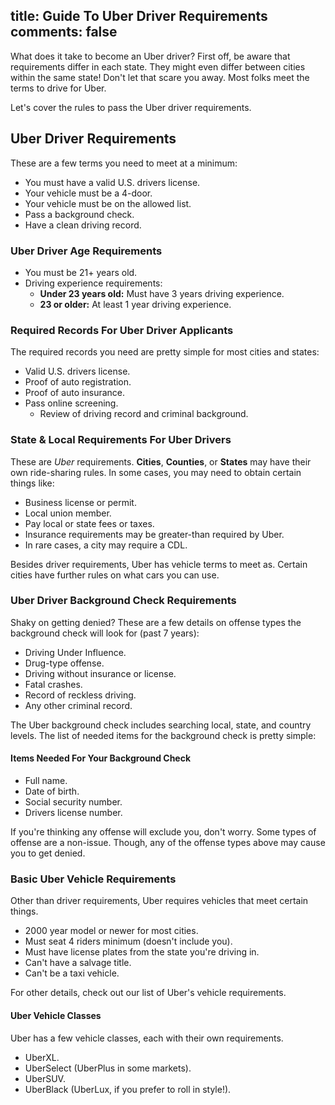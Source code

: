 title: Guide To Uber Driver Requirements
comments: false
---
What does it take to become an Uber driver? First off, be aware that requirements differ in each state. They might even differ between cities within the same state! Don't let that scare you away. Most folks meet the terms to drive for Uber.

Let's cover the rules to pass the Uber driver requirements.

## Uber Driver Requirements
These are a few terms you need to meet at a minimum:

* You must have a valid U.S. drivers license.
* Your vehicle must be a 4-door.
* Your vehicle must be on the allowed list.
* Pass a background check.
* Have a clean driving record.

### Uber Driver Age Requirements
* You must be 21+ years old.
* Driving experience requirements:
    - **Under 23 years old:** Must have 3 years driving experience.
    - **23 or older:** At least 1 year driving experience.

### Required Records For Uber Driver Applicants
The required records you need are pretty simple for most cities and states:

* Valid U.S. drivers license.
* Proof of auto registration.
* Proof of auto insurance.
* Pass online screening.
    - Review of driving record and criminal background.

### State & Local Requirements For Uber Drivers
These are _Uber_ requirements. **Cities**, **Counties**, or **States** may have their own ride-sharing rules. In some cases, you may need to obtain certain things like:

* Business license or permit.
* Local union member.
* Pay local or state fees or taxes.
* Insurance requirements may be greater-than required by Uber.
* In rare cases, a city may require a CDL.

Besides driver requirements, Uber has vehicle terms to meet as. Certain cities have further rules on what cars you can use.

### Uber Driver Background Check Requirements
Shaky on getting denied? These are a few details on offense types the background check will look for (past 7 years):

* Driving Under Influence.
* Drug-type offense.
* Driving without insurance or license.
* Fatal crashes.
* Record of reckless driving.
* Any other criminal record.

The Uber background check includes searching local, state, and country levels. The list of needed items for the background check is pretty simple:

#### Items Needed For Your Background Check

* Full name.
* Date of birth.
* Social security number.
* Drivers license number.

If you're thinking any offense will exclude you, don't worry. Some types of offense are a non-issue.  Though, any of the offense types above may cause you to get denied.

### Basic Uber Vehicle Requirements
Other than driver requirements, Uber requires vehicles that meet certain things.

* 2000 year model or newer for most cities.
* Must seat 4 riders minimum (doesn't include you).
* Must have license plates from the state you're driving in.
* Can't have a salvage title.
* Can't be a taxi vehicle.

For other details, check out our list of Uber's vehicle requirements.

#### Uber Vehicle Classes
Uber has a few vehicle classes, each with their own requirements.

* UberXL.
* UberSelect (UberPlus in some markets).
* UberSUV.
* UberBlack (UberLux, if you prefer to roll in style!).